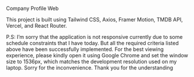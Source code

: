 Company Profile Web

This project is built using Tailwind CSS, Axios, Framer Motion, TMDB API, Vercel, and React Router.

P.S: I’m sorry that the application is not responsive currently due to some schedule constraints that I have today. But all the required criteria listed above have been successfully implemented. For the best viewing experience, please kindly open it using Google Chrome and set the window size to 1536px, which matches the development resolution used on my laptop. Sorry for the inconvenience. Thank you for the understanding
